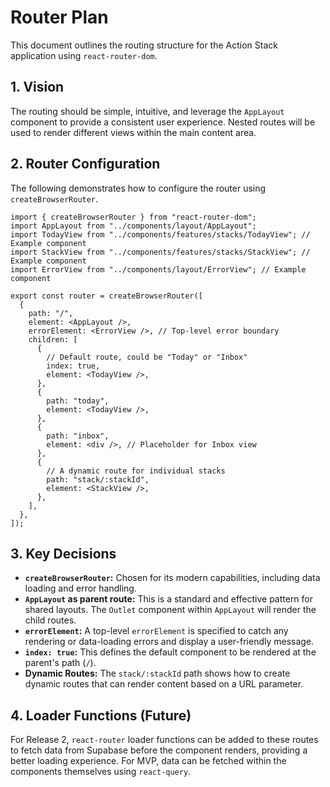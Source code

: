 # Router Plan

This document outlines the routing structure for the Action Stack application using `react-router-dom`.

## 1. Vision

The routing should be simple, intuitive, and leverage the `AppLayout` component to provide a consistent user experience. Nested routes will be used to render different views within the main content area.

## 2. Router Configuration

The following demonstrates how to configure the router using `createBrowserRouter`.

```tsx
import { createBrowserRouter } from "react-router-dom";
import AppLayout from "../components/layout/AppLayout";
import TodayView from "../components/features/stacks/TodayView"; // Example component
import StackView from "../components/features/stacks/StackView"; // Example component
import ErrorView from "../components/layout/ErrorView"; // Example component

export const router = createBrowserRouter([
  {
    path: "/",
    element: <AppLayout />,
    errorElement: <ErrorView />, // Top-level error boundary
    children: [
      {
        // Default route, could be "Today" or "Inbox"
        index: true,
        element: <TodayView />,
      },
      {
        path: "today",
        element: <TodayView />,
      },
      {
        path: "inbox",
        element: <div />, // Placeholder for Inbox view
      },
      {
        // A dynamic route for individual stacks
        path: "stack/:stackId",
        element: <StackView />,
      },
    ],
  },
]);
```

## 3. Key Decisions

- **`createBrowserRouter`:** Chosen for its modern capabilities, including data loading and error handling.
- **`AppLayout` as parent route:** This is a standard and effective pattern for shared layouts. The `Outlet` component within `AppLayout` will render the child routes.
- **`errorElement`:** A top-level `errorElement` is specified to catch any rendering or data-loading errors and display a user-friendly message.
- **`index: true`:** This defines the default component to be rendered at the parent's path (`/`).
- **Dynamic Routes:** The `stack/:stackId` path shows how to create dynamic routes that can render content based on a URL parameter.

## 4. Loader Functions (Future)

For Release 2, `react-router` loader functions can be added to these routes to fetch data from Supabase before the component renders, providing a better loading experience. For MVP, data can be fetched within the components themselves using `react-query`.
